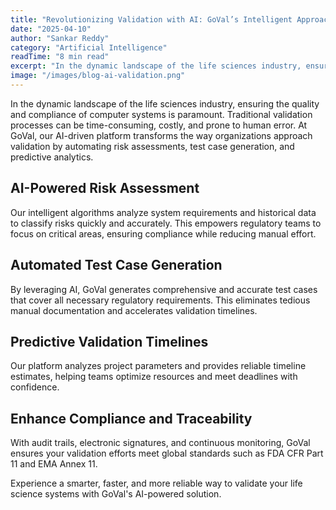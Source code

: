 ```yaml
---
title: "Revolutionizing Validation with AI: GoVal’s Intelligent Approach"
date: "2025-04-10"
author: "Sankar Reddy"
category: "Artificial Intelligence"
readTime: "8 min read"
excerpt: "In the dynamic landscape of the life sciences industry, ensuring the quality and compliance of computer systems is paramount. Traditional methods are time-consuming and error-prone."
image: "/images/blog-ai-validation.png"
---
```


In the dynamic landscape of the life sciences industry, ensuring the quality and compliance of computer systems is paramount. Traditional validation processes can be time-consuming, costly, and prone to human error. At GoVal, our AI-driven platform transforms the way organizations approach validation by automating risk assessments, test case generation, and predictive analytics.

## AI-Powered Risk Assessment

Our intelligent algorithms analyze system requirements and historical data to classify risks quickly and accurately. This empowers regulatory teams to focus on critical areas, ensuring compliance while reducing manual effort.

## Automated Test Case Generation

By leveraging AI, GoVal generates comprehensive and accurate test cases that cover all necessary regulatory requirements. This eliminates tedious manual documentation and accelerates validation timelines.

## Predictive Validation Timelines

Our platform analyzes project parameters and provides reliable timeline estimates, helping teams optimize resources and meet deadlines with confidence.

## Enhance Compliance and Traceability

With audit trails, electronic signatures, and continuous monitoring, GoVal ensures your validation efforts meet global standards such as FDA CFR Part 11 and EMA Annex 11.

Experience a smarter, faster, and more reliable way to validate your life science systems with GoVal's AI-powered solution.
